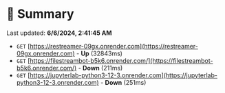 # 📖 Summary
Last updated: **6/6/2024, 2:41:45 AM**

- `GET` [https://restreamer-09gx.onrender.com](https://restreamer-09gx.onrender.com) - **Up** (32843ms)
- `GET` [https://filestreambot-b5k6.onrender.com/](https://filestreambot-b5k6.onrender.com/) - **Down** (211ms)
- `GET` [https://jupyterlab-python3-12-3.onrender.com](https://jupyterlab-python3-12-3.onrender.com) - **Down** (251ms)

